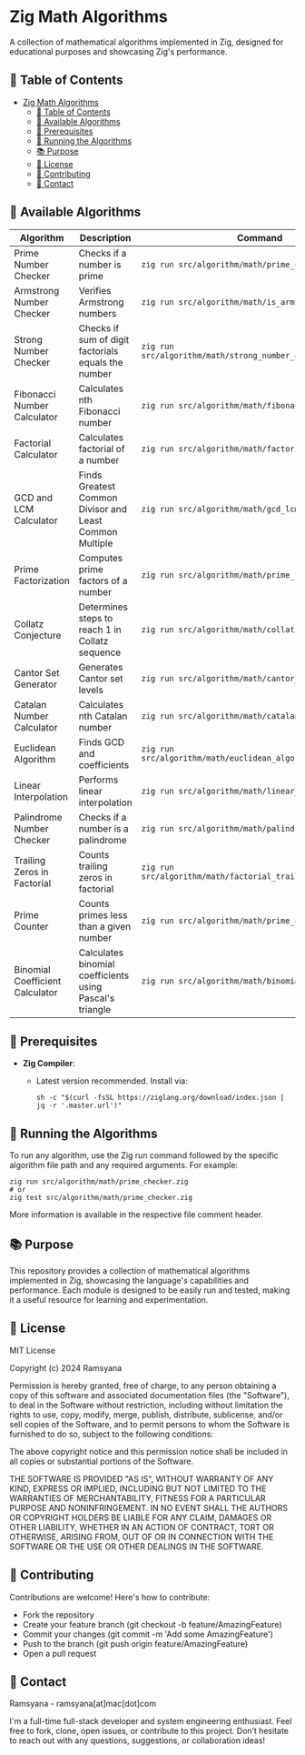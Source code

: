 # Zig Math Algorithms

A collection of mathematical algorithms implemented in Zig, designed for educational purposes and showcasing Zig's performance.

## 🚀 Table of Contents
- [Zig Math Algorithms](#zig-math-algorithms)
  - [🚀 Table of Contents](#-table-of-contents)
  - [🔢 Available Algorithms](#-available-algorithms)
  - [🚀 Prerequisites](#-prerequisites)
  - [🔧 Running the Algorithms](#-running-the-algorithms)
  - [📚 Purpose](#-purpose)
  - [📝 License](#-license)
  - [🤝 Contributing](#-contributing)
  - [📧 Contact](#-contact)

## 🔢 Available Algorithms

| Algorithm | Description | Command |
|-----------|-------------|---------|
| Prime Number Checker | Checks if a number is prime | `zig run src/algorithm/math/prime_checker.zig` |
| Armstrong Number Checker | Verifies Armstrong numbers | `zig run src/algorithm/math/is_armstrong.zig` |
| Strong Number Checker | Checks if sum of digit factorials equals the number | `zig run src/algorithm/math/strong_number_checker.zig` |
| Fibonacci Number Calculator | Calculates nth Fibonacci number | `zig run src/algorithm/math/fibonacci.zig` |
| Factorial Calculator | Calculates factorial of a number | `zig run src/algorithm/math/factorial.zig` |
| GCD and LCM Calculator | Finds Greatest Common Divisor and Least Common Multiple | `zig run src/algorithm/math/gcd_lcm_calculator.zig` |
| Prime Factorization | Computes prime factors of a number | `zig run src/algorithm/math/prime_factorization.zig` |
| Collatz Conjecture | Determines steps to reach 1 in Collatz sequence | `zig run src/algorithm/math/collatz_conjecture.zig` |
| Cantor Set Generator | Generates Cantor set levels | `zig run src/algorithm/math/cantor_set.zig -- 0 1 3` |
| Catalan Number Calculator | Calculates nth Catalan number | `zig run src/algorithm/math/catalan.zig` |
| Euclidean Algorithm | Finds GCD and coefficients | `zig run src/algorithm/math/euclidean_algorithm_extended.zig` |
| Linear Interpolation | Performs linear interpolation | `zig run src/algorithm/math/linear_interpolation.zig` |
| Palindrome Number Checker | Checks if a number is a palindrome | `zig run src/algorithm/math/palindrome_number.zig` |
| Trailing Zeros in Factorial | Counts trailing zeros in factorial | `zig run src/algorithm/math/factorial_trailing_zeroes.zig` |
| Prime Counter | Counts primes less than a given number | `zig run src/algorithm/math/prime_counter.zig` |
| Binomial Coefficient Calculator | Calculates binomial coefficients using Pascal's triangle | `zig run src/algorithm/math/binomial_coefficient.zig` |

## 🚀 Prerequisites
- **Zig Compiler**: 
  - Latest version recommended. Install via:

    ```shell
    sh -c "$(curl -fsSL https://ziglang.org/download/index.json | jq -r '.master.url')"
    ```

## 🔧 Running the Algorithms

To run any algorithm, use the Zig run command followed by the specific algorithm file path and any required arguments. For example:

```shell
zig run src/algorithm/math/prime_checker.zig
# or
zig test src/algorithm/math/prime_checker.zig
```

More information is available in the respective file comment header.

## 📚 Purpose

This repository provides a collection of mathematical algorithms implemented in Zig, showcasing the language's capabilities and performance. Each module is designed to be easily run and tested, making it a useful resource for learning and experimentation.

## 📝 License

MIT License

Copyright (c) 2024 Ramsyana

Permission is hereby granted, free of charge, to any person obtaining a copy
of this software and associated documentation files (the "Software"), to deal
in the Software without restriction, including without limitation the rights
to use, copy, modify, merge, publish, distribute, sublicense, and/or sell
copies of the Software, and to permit persons to whom the Software is
furnished to do so, subject to the following conditions:

The above copyright notice and this permission notice shall be included in all
copies or substantial portions of the Software.

THE SOFTWARE IS PROVIDED "AS IS", WITHOUT WARRANTY OF ANY KIND, EXPRESS OR
IMPLIED, INCLUDING BUT NOT LIMITED TO THE WARRANTIES OF MERCHANTABILITY,
FITNESS FOR A PARTICULAR PURPOSE AND NONINFRINGEMENT. IN NO EVENT SHALL THE
AUTHORS OR COPYRIGHT HOLDERS BE LIABLE FOR ANY CLAIM, DAMAGES OR OTHER
LIABILITY, WHETHER IN AN ACTION OF CONTRACT, TORT OR OTHERWISE, ARISING FROM,
OUT OF OR IN CONNECTION WITH THE SOFTWARE OR THE USE OR OTHER DEALINGS IN THE
SOFTWARE.

## 🤝 Contributing
Contributions are welcome! Here's how to contribute:
- Fork the repository
- Create your feature branch (git checkout -b feature/AmazingFeature)
- Commit your changes (git commit -m 'Add some AmazingFeature')
- Push to the branch (git push origin feature/AmazingFeature)
- Open a pull request

## 📧 Contact

Ramsyana - ramsyana[at]mac[dot]com

I'm a full-time full-stack developer and system engineering enthusiast. Feel free to fork, clone, open issues, or contribute to this project. Don’t hesitate to reach out with any questions, suggestions, or collaboration ideas!


